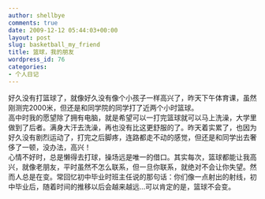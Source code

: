 ```yaml
---
author: shellbye
comments: true
date: 2009-12-12 05:44:03+00:00
layout: post
slug: basketball_my_friend
title: 篮球，我的朋友
wordpress_id: 76
categories:
- 个人日记
---
```


好久没有打篮球了，就像好久没有像个小孩子一样高兴了，昨天下午体育课，虽然刚测完2000米，但还是和同学院的同学打了近两个小时篮球。  
高中时我的愿望除了拥有电脑，就是希望可以一打完篮球就可以马上洗澡，大学里做到了后者。满身大汗去洗澡，再也没有比这更舒服的了。昨天着实累了，也因为好久没有剧烈运动了，打完之后脚疼，连路都走不动的感觉，但还是和同学出去奢侈了一顿，没办法，高兴！  
心情不好时，总是懒得去打球，操场远是唯一的借口。其实每次，篮球都能让我高兴，就像老朋友，平时虽然不怎么联系，但一旦你联系，就绝对不会让你失望。然而人总是在变。常回忆初中毕业时班主任说的那句话：你们像一点射出的射线，初中毕业后，随着时间的推移以后会越来越远…可以肯定的是，篮球不会变。
